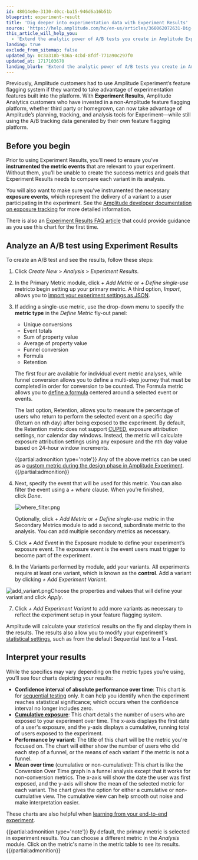 ```yaml
---
id: 48014e0e-3130-40cc-ba15-946d6a16b51b
blueprint: experiment-result
title: 'Dig deeper into experimentation data with Experiment Results'
source: 'https://help.amplitude.com/hc/en-us/articles/360062072631-Dig-deeper-into-experimentation-data-with-Experiment-Results'
this_article_will_help_you:
  - 'Extend the analytic power of A/B tests you create in Amplitude Experiment'
landing: true
exclude_from_sitemap: false
updated_by: 0c3a318b-936a-4cbd-8fdf-771a90c297f0
updated_at: 1717103670
landing_blurb: 'Extend the analytic power of A/B tests you create in Amplitude Experiment'
---
```

Previously, Amplitude customers had to use Amplitude Experiment’s feature flagging system if they wanted to take advantage of experimentation features built into the platform. With **Experiment Results**, Amplitude Analytics customers who have invested in a non-Amplitude feature flagging platform, whether third party or homegrown, can now take advantage of Amplitude’s planning, tracking, and analysis tools for Experiment—while still using the A/B tracking data generated by their own feature flagging platform.

## Before you begin

Prior to using Experiment Results, you’ll need to ensure you’ve **instrumented the metric events** that are relevant to your experiment. Without them, you’ll be unable to create the success metrics and goals that Experiment Results needs to compare each variant in its analysis.

You will also want to make sure you’ve instrumented the necessary **exposure events**, which represent the delivery of a variant to a user participating in the experiment. See the [Amplitude developer documentation on exposure tracking](https://www.docs.developers.amplitude.com/experiment/general/exposure-tracking/) for more detailed information.

There is also an [Experiment Results FAQ article](https://help.amplitude.com/hc/en-us/articles/17986231773595-FAQ-Experiment-Results) that could provide guidance as you use this chart for the first time. 

## Analyze an A/B test using Experiment Results

To create an A/B test and see the results, follow these steps:

1. Click *Create New* > *Analysis* > *Experiment Results*.
2. In the Primary Metric module, click *+ Add Metric* or *+* *Define single-use* metricto begin setting up your primary metric. A third option, *Import*, allows you to [import your experiment settings as JSON](/docs/experiment/advanced-techniques/import-export-settings).
3. If adding a single-use metric, use the drop-down menu to specify the **metric type** in the *Define Metric* fly-out panel:

      * Unique conversions
      * Event totals
      * Sum of property value
      * Average of property value
      * Funnel conversion
      * Formula
      * Retention

	The first four are available for individual event metric analyses, while funnel conversion allows you to define a multi-step journey that must be completed in order for conversion to be counted. The Formula metric allows you to [define a formula](/docs/analytics/charts/experiment-results/experiment-results-use-formula-metrics) centered around a selected event or events. 

	The last option, Retention, allows you to measure the percentage of users who return to perform the selected event on a specific day (Return on nth day) after being exposed to the experiment. By default, the Retention metric does not support [CUPED](/docs/experiment/workflow/finalize-statistical-preferences), exposure attribution settings, nor calendar day windows. Instead, the metric will calculate exposure attribution settings using any exposure and the nth day value based on 24-hour window increments.

	{{partial:admonition type='note'}}
	Any of the above metrics can be used as a [custom metric during the design phase in Amplitude Experiment](/docs/experiment/workflow/define-goals). 
	{{/partial:admonition}}

4. Next, specify the event that will be used for this metric. You can also filter the event using a *+ where* clause. When you’re finished, click *Done*.   

	![where_filter.png](/docs/output/img/experiment-results/where-filter-png.png)

	Optionally, click *+* *Add Metric* or *+* *Define single-use metric* in the Secondary Metrics module to add a second, subordinate metric to the analysis. You can add multiple secondary metrics as necessary.

5. Click *+ Add* *Event* in the Exposure module to define your experiment’s exposure event. The exposure event is the event users must trigger to become part of the experiment.
6. In the Variants performed by module, add your variants. All experiments require at least one variant, which is known as the **control**. Add a variant by clicking *+ Add Experiment Variant*.  
  
![add_variant.png](/docs/output/img/experiment-results/add-variant-png.png)Choose the properties and values that will define your variant and click *Apply*.

7. Click *+ Add Experiment Variant* to add more variants as necessary to reflect the experiment setup in your feature flagging system.

Amplitude will calculate your statistical results on the fly and display them in the results. The results also allow you to modify your experiment's [statistical settings](/docs/experiment/workflow/finalize-statistical-preferences), such as from the default Sequential test to a T-test. 

## Interpret your results

While the specifics may vary depending on the metric types you’re using, you’ll see four charts depicting your results:

* **Confidence interval of absolute performance over time**: This chart is for [sequential testing](https://help.amplitude.com/hc/en-us/articles/17767898439835) only. It can help you identify when the experiment reaches statistical significance; which occurs when the confidence interval no longer includes zero.
* [**Cumulative exposure**](/docs/experiment/advanced-techniques/cumulative-exposure-change-slope): This chart details the number of users who are exposed to your experiment over time. The x-axis displays the first date of a user's exposure, and the y-axis displays a cumulative, running total of users exposed to the experiment.
* **Performance by variant**: The title of this chart will be the metric you're focused on. The chart will either show the number of users who did each step of a funnel, or the means of each variant if the metric is not a funnel.
* **Mean over time** (cumulative or non-cumulative): This chart is like the Conversion Over Time graph in a funnel analysis except that it works for non-conversion metrics. The x-axis will show the date the user was first exposed, and the y-axis will show the mean of the selected metric for each variant. The chart gives the option for either a cumulative or non-cumulative view. The cumulative view can help smooth out noise and make interpretation easier.

These charts are also helpful when [learning from your end-to-end experiment](/docs/experiment/overview). 

{{partial:admonition type='note'}}
 By default, the primary metric is selected in experiment results. You can choose a different metric in the *Analysis* module. Click on the metric's name in the metric table to see its results. 
{{/partial:admonition}}